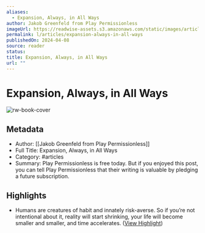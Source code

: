 ```yaml
---
aliases:
  - Expansion, Always, in All Ways
author: Jakob Greenfeld from Play Permissionless
imageUrl: https://readwise-assets.s3.amazonaws.com/static/images/article4.6bc1851654a0.png
permalink: l/articles/expansion-always-in-all-ways
publishedOn: 2024-04-08
source: reader
status: 
title: Expansion, Always, in All Ways
url: ""
---
```

# Expansion, Always, in All Ways

![rw-book-cover](https://readwise-assets.s3.amazonaws.com/static/images/article4.6bc1851654a0.png)

## Metadata

- Author: [[Jakob Greenfeld from Play Permissionless]]
- Full Title: Expansion, Always, in All Ways
- Category: #articles
- Summary: Play Permissionless is free today. But if you enjoyed this post, you can tell Play Permissionless that their writing is valuable by pledging a future subscription.

## Highlights

- Humans are creatures of habit and innately risk-averse.
  So if you’re not intentional about it, reality will start shrinking, your life will become smaller and smaller, and time accelerates. ([View Highlight](https://read.readwise.io/read/01htyvq5zwkmewfcade04jgt4a))
